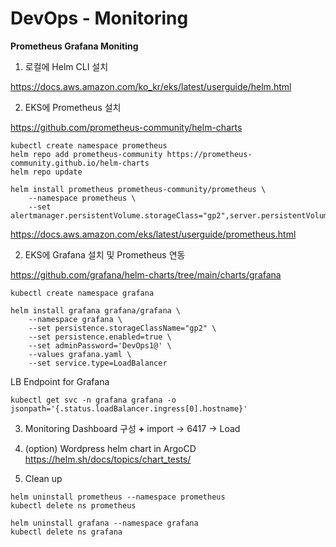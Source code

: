 # DevOps - Monitoring

__Prometheus Grafana Moniting__
 

1. 로컬에 Helm CLI 설치

https://docs.aws.amazon.com/ko_kr/eks/latest/userguide/helm.html


2. EKS에 Prometheus 설치

https://github.com/prometheus-community/helm-charts

```
kubectl create namespace prometheus
helm repo add prometheus-community https://prometheus-community.github.io/helm-charts
helm repo update

helm install prometheus prometheus-community/prometheus \
    --namespace prometheus \
    --set alertmanager.persistentVolume.storageClass="gp2",server.persistentVolume.storageClass="gp2"
```

https://docs.aws.amazon.com/eks/latest/userguide/prometheus.html

2. EKS에 Grafana 설치 및 Prometheus 연동

https://github.com/grafana/helm-charts/tree/main/charts/grafana

```
kubectl create namespace grafana

helm install grafana grafana/grafana \
    --namespace grafana \
    --set persistence.storageClassName="gp2" \
    --set persistence.enabled=true \
    --set adminPassword='DevOps1@' \
    --values grafana.yaml \
    --set service.type=LoadBalancer
```

LB Endpoint for Grafana
```
kubectl get svc -n grafana grafana -o jsonpath='{.status.loadBalancer.ingress[0].hostname}'
```

3. Monitoring Dashboard 구성 
   __+__ import -> 6417 -> Load


4. (option) Wordpress helm chart in ArgoCD
https://helm.sh/docs/topics/chart_tests/


5. Clean up

```
helm uninstall prometheus --namespace prometheus
kubectl delete ns prometheus

helm uninstall grafana --namespace grafana
kubectl delete ns grafana
```